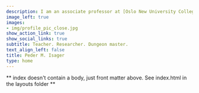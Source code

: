 ```yaml
---
description: I am an associate professor at [Oslo New University College](https://oslonyehoyskole.no/), where I teach quantitative research methods in psychology. I am also assistant director of data at the [Psychological Science Accelerator](https://psysciacc.org/). I dabble in all things methods-related. My research focuses on coming up with tools to help researchers decide which studies to replicate.
image_left: true
images:
- img/profile_pic_close.jpg
show_action_link: true
show_social_links: true
subtitle: Teacher. Researcher. Dungeon master.
text_align_left: false
title: Peder M. Isager
type: home
---
```


** index doesn't contain a body, just front matter above.
See index.html in the layouts folder **
